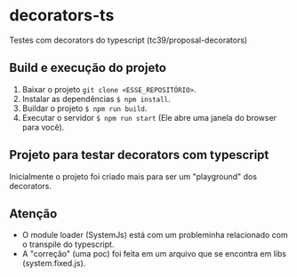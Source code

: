 # decorators-ts
Testes com decorators do typescript (tc39/proposal-decorators)

## Build e execução do projeto
1. Baixar o projeto `git clone <ESSE_REPOSITÓRIO>`.
2. Instalar as dependências `$ npm install`.
3. Buildar o projeto `$ npm run build`.
4. Executar o servidor `$ npm run start` (Ele abre uma janela do browser para você).

## Projeto para testar decorators com typescript
Inicialmente o projeto foi criado mais para ser um "playground" dos decorators.

## Atenção
- O module loader (SystemJs) está com um probleminha relacionado com o transpile do typescript.
- A "correção" (uma poc) foi feita em um arquivo que se encontra em libs (system.fixed.js).
